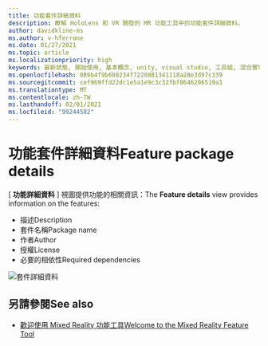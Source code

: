 ```yaml
---
title: 功能套件詳細資料
description: 瞭解 HoloLens 和 VR 開發的 MR 功能工具中的功能套件詳細資料。
author: davidkline-ms
ms.author: v-hferrone
ms.date: 01/27/2021
ms.topic: article
ms.localizationpriority: high
keywords: 最新狀態, 開始使用, 基本概念, unity, visual studio, 工具組, 混合實境頭戴式裝置, windows 混合實境頭戴式裝置, 虛擬實境頭戴式裝置, 安裝, Windows, HoloLens, 模擬器, unreal, openxr
ms.openlocfilehash: 089b4f9b608234f7220881341118a28e3d97c339
ms.sourcegitcommit: cef969ffd22dc1e5a1e9c3c32fbf0646206519a1
ms.translationtype: MT
ms.contentlocale: zh-TW
ms.lasthandoff: 02/01/2021
ms.locfileid: "99244582"
---
```

# <a name="feature-package-details"></a><span data-ttu-id="188ba-104">功能套件詳細資料</span><span class="sxs-lookup"><span data-stu-id="188ba-104">Feature package details</span></span>

<span data-ttu-id="188ba-105">[ **功能詳細資料** ] 視圖提供功能的相關資訊：</span><span class="sxs-lookup"><span data-stu-id="188ba-105">The **Feature details** view provides information on the features:</span></span> 
* <span data-ttu-id="188ba-106">描述</span><span class="sxs-lookup"><span data-stu-id="188ba-106">Description</span></span>
* <span data-ttu-id="188ba-107">套件名稱</span><span class="sxs-lookup"><span data-stu-id="188ba-107">Package name</span></span>
* <span data-ttu-id="188ba-108">作者</span><span class="sxs-lookup"><span data-stu-id="188ba-108">Author</span></span> 
* <span data-ttu-id="188ba-109">授權</span><span class="sxs-lookup"><span data-stu-id="188ba-109">License</span></span>
* <span data-ttu-id="188ba-110">必要的相依性</span><span class="sxs-lookup"><span data-stu-id="188ba-110">Required dependencies</span></span>

![套件詳細資料](images/FeatureToolFeatureDetails.png)

## <a name="see-also"></a><span data-ttu-id="188ba-112">另請參閱</span><span class="sxs-lookup"><span data-stu-id="188ba-112">See also</span></span>

- [<span data-ttu-id="188ba-113">歡迎使用 Mixed Reality 功能工具</span><span class="sxs-lookup"><span data-stu-id="188ba-113">Welcome to the Mixed Reality Feature Tool</span></span>](welcome-to-mr-feature-tool.md)

